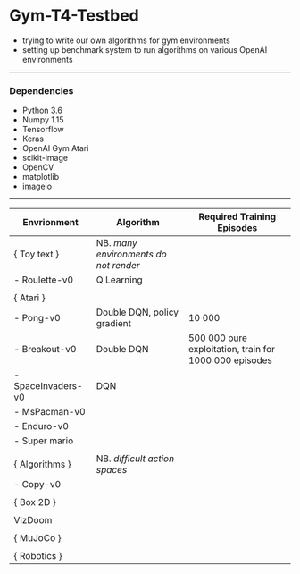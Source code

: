 # Gym-T4-Testbed

- trying to write our own algorithms for gym environments
- setting up benchmark system to run algorithms on various OpenAI environments
----------------
### Dependencies 

- Python 3.6
- Numpy 1.15
- Tensorflow 
- Keras
- OpenAI Gym Atari
- scikit-image
- OpenCV
- matplotlib
- imageio


----------------


| Envrionment   | Algorithm | Required Training Episodes |
| --------------------- | ------------------- |------------------- |
| { Toy text } |   NB. *many environments do not render*|
|- Roulette-v0      |Q Learning|
|   |  |
|{ Atari }      ||
|- Pong-v0        | Double DQN, policy gradient| 10 000
|- Breakout-v0       | Double DQN| 500 000 pure exploitation, train for 1000 000 episodes | 
|- SpaceInvaders-v0       |DQN|
|- MsPacman-v0||
|- Enduro-v0||
|- Super mario||
|||
|{ Algorithms } | NB. *difficult action spaces* |
| - Copy-v0 | |
|||
|{ Box 2D }
|||
|VizDoom
|||
|{ MuJoCo }
|||
|{ Robotics }

